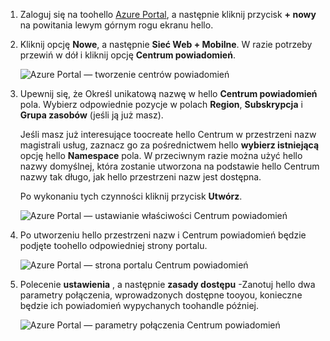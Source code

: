 

1. Zaloguj się na toohello [Azure Portal](https://portal.azure.com), a następnie kliknij przycisk **+ nowy** na powitania lewym górnym rogu ekranu hello.
2. Kliknij opcję **Nowe**, a następnie **Sieć Web + Mobilne**. W razie potrzeby przewiń w dół i kliknij opcję **Centrum powiadomień**.
   
      ![Azure Portal — tworzenie centrów powiadomień](./media/notification-hubs-portal-create-new-hub/notification-hubs-azure-portal-create.png)
      
3. Upewnij się, że Określ unikatową nazwę w hello **Centrum powiadomień** pola. Wybierz odpowiednie pozycje w polach **Region**, **Subskrypcja** i **Grupa zasobów** (jeśli ją już masz). 
   
    Jeśli masz już interesujące toocreate hello Centrum w przestrzeni nazw magistrali usług, zaznacz go za pośrednictwem hello **wybierz istniejącą** opcję hello **Namespace** pola.  W przeciwnym razie można użyć hello nazwy domyślnej, która zostanie utworzona na podstawie hello Centrum nazwy tak długo, jak hello przestrzeni nazw jest dostępna. 
   
    Po wykonaniu tych czynności kliknij przycisk **Utwórz**.
   
      ![Azure Portal — ustawianie właściwości Centrum powiadomień](./media/notification-hubs-portal-create-new-hub/notification-hubs-azure-portal-settings.png)
4. Po utworzeniu hello przestrzeni nazw i Centrum powiadomień będzie podjęte toohello odpowiedniej strony portalu. 
   
      ![Azure Portal — strona portalu Centrum powiadomień](./media/notification-hubs-portal-create-new-hub/notification-hubs-azure-portal-page.png)
5. Polecenie **ustawienia** , a następnie **zasady dostępu** -Zanotuj hello dwa parametry połączenia, wprowadzonych dostępne tooyou, konieczne będzie ich powiadomień wypychanych toohandle później.
   
      ![Azure Portal — parametry połączenia Centrum powiadomień](./media/notification-hubs-portal-create-new-hub/notification-hubs-connection-strings-portal.png)

